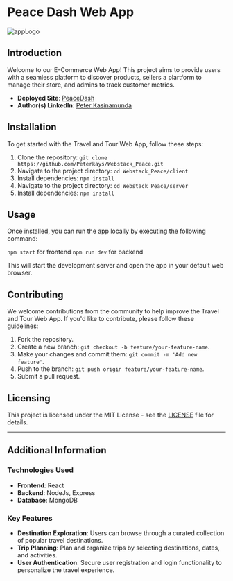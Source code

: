 # Peace Dash Web App
![appLogo](https://github.com/Peterkays/Liam-sApp/assets/122306180/a2d93ccd-b0d1-4abc-9b2c-9004258a226d)

## Introduction

Welcome to our E-Commerce Web App! This project aims to provide users with a seamless platform to discover products, sellers a plartform to manage their store, and admins to track customer metrics. 

- **Deployed Site**: [PeaceDash](https://github.com/Peterkays/Webstack_Peace)
- **Author(s) LinkedIn**: [Peter Kasinamunda](https://www.linkedin.com/in/peter-kasinamunda-077a478a/)

## Installation

To get started with the Travel and Tour Web App, follow these steps:

1. Clone the repository: `git clone https://github.com/Peterkays/Webstack_Peace.git`
2. Navigate to the project directory: `cd Webstack_Peace/client`
3. Install dependencies: `npm install`
4. Navigate to the project directory: `cd Webstack_Peace/server`
5. Install dependencies: `npm install`

## Usage

Once installed, you can run the app locally by executing the following command:

`npm start` for frontend 
`npm run dev` for backend


This will start the development server and open the app in your default web browser.

## Contributing

We welcome contributions from the community to help improve the Travel and Tour Web App. If you'd like to contribute, please follow these guidelines:

1. Fork the repository.
2. Create a new branch: `git checkout -b feature/your-feature-name`.
3. Make your changes and commit them: `git commit -m 'Add new feature'`.
4. Push to the branch: `git push origin feature/your-feature-name`.
5. Submit a pull request.


## Licensing

This project is licensed under the MIT License - see the [LICENSE](LICENSE) file for details.

---

## Additional Information

### Technologies Used

- **Frontend**: React
- **Backend**: NodeJs, Express
- **Database**: MongoDB

### Key Features

- **Destination Exploration**: Users can browse through a curated collection of popular travel destinations.
- **Trip Planning**: Plan and organize trips by selecting destinations, dates, and activities.
- **User Authentication**: Secure user registration and login functionality to personalize the travel experience.



